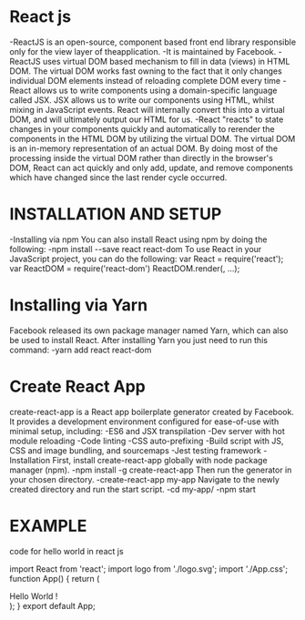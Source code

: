 # React js 
-ReactJS is an open-source, component based front end library responsible only for the view layer of theapplication.
-It is maintained by Facebook.
-ReactJS uses virtual DOM based mechanism to fill in data (views) in HTML DOM. The virtual DOM works fast owning to the fact that it only changes individual DOM elements instead of reloading complete DOM every time
-React allows us to write components using a domain-specific language called JSX. JSX allows us to write our components using HTML, whilst mixing in JavaScript events. React will internally convert this into a virtual DOM, and will ultimately output our HTML for us.
-React "reacts" to state changes in your components quickly and automatically to rerender the components in the HTML DOM by utilizing the virtual DOM. The virtual DOM is an in-memory representation of an actual DOM. By doing most of the processing inside the virtual DOM rather than directly in the browser's DOM, React can act quickly and only add, update, and remove components which have changed since the last render cycle occurred.
# INSTALLATION AND SETUP
-Installing via npm
You can also install React using npm by doing the following:
-npm install --save react react-dom
To use React in your JavaScript project, you can do the following:
var React = require('react');
var ReactDOM = require('react-dom')
ReactDOM.render(<App />, ...);
# Installing via Yarn
Facebook released its own package manager named Yarn, which can also be used to install React. After installing
Yarn you just need to run this command:
-yarn add react react-dom

# Create React App
create-react-app is a React app boilerplate generator created by Facebook. It provides a development environment
configured for ease-of-use with minimal setup, including:
-ES6 and JSX transpilation
-Dev server with hot module reloading
-Code linting
-CSS auto-prefixing
-Build script with JS, CSS and image bundling, and sourcemaps
-Jest testing framework
-Installation
First, install create-react-app globally with node package manager (npm).
-npm install -g create-react-app
Then run the generator in your chosen directory.
-create-react-app my-app
Navigate to the newly created directory and run the start script.
-cd my-app/
-npm start

# EXAMPLE 
code for hello world in react js 


import React from 'react';
import logo from './logo.svg';
import './App.css';
function App() {
   return (
      <div className="App">
         Hello World !
      </div>
   );
}
export default App;